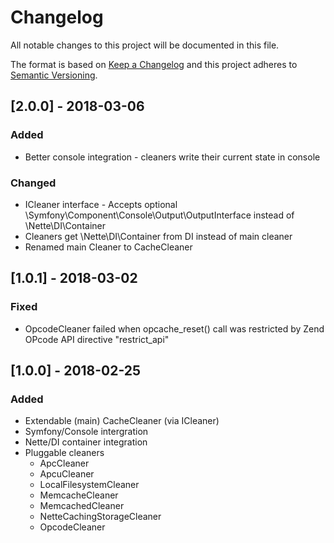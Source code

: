 # Changelog
All notable changes to this project will be documented in this file.

The format is based on [Keep a Changelog](http://keepachangelog.com/en/1.0.0/)
and this project adheres to [Semantic Versioning](http://semver.org/spec/v2.0.0.html).

## [2.0.0] - 2018-03-06
### Added
- Better console integration - cleaners write their current state in console
### Changed
- ICleaner interface - Accepts optional \Symfony\Component\Console\Output\OutputInterface instead of \Nette\DI\Container
- Cleaners get \Nette\DI\Container from DI instead of main cleaner
- Renamed main Cleaner to CacheCleaner

## [1.0.1] - 2018-03-02
### Fixed
- OpcodeCleaner failed when opcache_reset() call was restricted by Zend OPcode API directive "restrict_api"

## [1.0.0] - 2018-02-25
### Added
- Extendable (main) CacheCleaner (via ICleaner)
- Symfony/Console intergration
- Nette/DI container integration
- Pluggable cleaners
    - ApcCleaner
    - ApcuCleaner
    - LocalFilesystemCleaner
    - MemcacheCleaner
    - MemcachedCleaner
    - NetteCachingStorageCleaner
    - OpcodeCleaner
